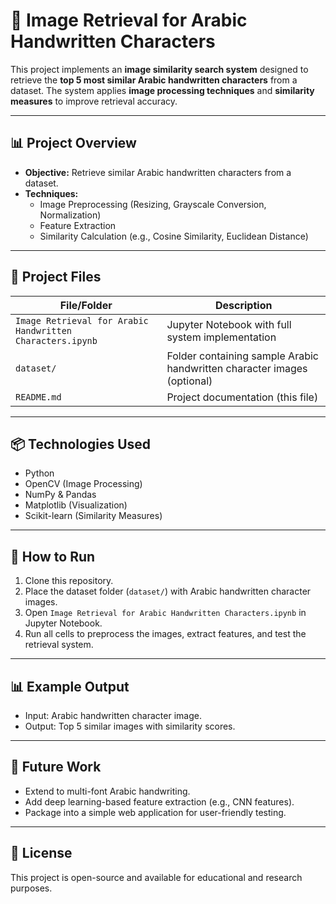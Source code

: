 
# 📝 Image Retrieval for Arabic Handwritten Characters

This project implements an **image similarity search system** designed to retrieve the **top 5 most similar Arabic handwritten characters** from a dataset. The system applies **image processing techniques** and **similarity measures** to improve retrieval accuracy.

---

## 📊 Project Overview

- **Objective:** Retrieve similar Arabic handwritten characters from a dataset.
- **Techniques:** 
    - Image Preprocessing (Resizing, Grayscale Conversion, Normalization)
    - Feature Extraction
    - Similarity Calculation (e.g., Cosine Similarity, Euclidean Distance)

---

## 📂 Project Files

| File/Folder      | Description |
|------------------|--------------|
| `Image Retrieval for Arabic Handwritten Characters.ipynb` | Jupyter Notebook with full system implementation |
| `dataset/`      | Folder containing sample Arabic handwritten character images (optional) |
| `README.md`      | Project documentation (this file) |

---

## 📦 Technologies Used

- Python
- OpenCV (Image Processing)
- NumPy & Pandas
- Matplotlib (Visualization)
- Scikit-learn (Similarity Measures)

---

## 🚀 How to Run

1. Clone this repository.
2. Place the dataset folder (`dataset/`) with Arabic handwritten character images.
3. Open `Image Retrieval for Arabic Handwritten Characters.ipynb` in Jupyter Notebook.
4. Run all cells to preprocess the images, extract features, and test the retrieval system.

---

## 📊 Example Output

- Input: Arabic handwritten character image.
- Output: Top 5 similar images with similarity scores.

---

## 📖 Future Work

- Extend to multi-font Arabic handwriting.
- Add deep learning-based feature extraction (e.g., CNN features).
- Package into a simple web application for user-friendly testing.

---

## 📜 License

This project is open-source and available for educational and research purposes.



